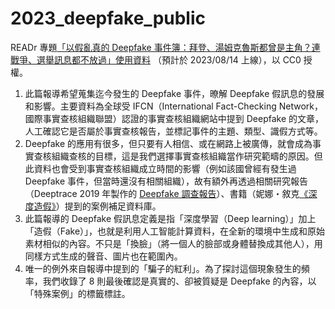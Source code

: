 # 2023_deepfake_public
READr 專題[「以假亂真的 Deepfake 事件簿：拜登、湯姆克魯斯都曾是主角？連戰爭、選舉訊息都不放過」使用資料](https://www.readr.tw/post/2949) （預計於 2023/08/14 上線），以 CC0 授權。

1. 此篇報導希望蒐集迄今發生的 Deepfake 事件，暸解 Deepfake 假訊息的發展和影響。主要資料為全球受 IFCN（International Fact-Checking Network，國際事實查核組織聯盟）認證的事實查核組織網站中提到 Deepfake 的文章，人工確認它是否屬於事實查核報告，並標記事件的主題、類型、識假方式等。
2. Deepfake 的應用有很多，但只要有人相信、或在網路上被廣傳，就會成為事實查核組織查核的目標，這是我們選擇事實查核組織當作研究範疇的原因。但此資料也會受到事實查核組織成立時間的影響（例如該國曾經有發生過 Deepfake 事件，但當時還沒有相關組織），故有額外再透過相關研究報告（Deeptrace 2019 年製作的 [Deepfake 調查報告](https://regmedia.co.uk/2019/10/08/deepfake_report.pdf)）、書籍（妮娜・敘克[《深度造假》](https://isbn.ncl.edu.tw/NEW_ISBNNet/main_DisplayRecord_Popup.php?&Pact=view&Pkey=1090915*0072&KeepThis=true&TB_iframe=true&width=780&height=480)）提到的案例補足資料庫。
3. 此篇報導的 Deepfake 假訊息定義是指「深度學習（Deep learning）」加上「造假（Fake）」，也就是利用人工智能計算資料，在全新的環境中生成和原始素材相似的內容。不只是「換臉」（將一個人的臉部或身體替換成其他人），用同樣方式生成的聲音、圖片也在範圍內。
4. 唯一的例外來自報導中提到的「騙子的紅利」。為了探討這個現象發生的頻率，我們收錄了 8 則最後確認是真實的、卻被質疑是 Deepfake 的內容，以「特殊案例」的標籤標註。
